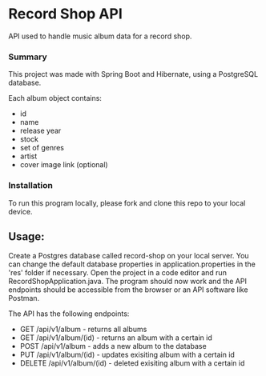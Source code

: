 # Record Shop API
API used to handle music album data for a record shop. 

### Summary

This project was made with Spring Boot and Hibernate, using a PostgreSQL database.

Each album object contains: 
- id
- name
- release year
- stock
- set of genres
- artist
- cover image link (optional)
  

### Installation
To run this program locally, please fork and clone this repo to your local device. 

## Usage:

Create a Postgres database called record-shop on your local server. 
You can change the default database properties in application.properties in the 'res' folder if necessary. 
Open the project in a code editor and run RecordShopApplication.java.
The program should now work and the API endpoints should be accessible from the browser or an API software like Postman.

The API has the following endpoints:
- GET /api/v1/album - returns all albums
- GET /api/v1/album/(id) - returns an album with a certain id
- POST /api/v1/album - adds a new album to the database
- PUT /api/v1/album/(id) - updates exisiting album with a certain id
- DELETE /api/v1/album/(id) - deleted exisiting album with a certain id 


